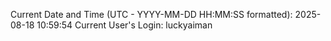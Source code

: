 Current Date and Time (UTC - YYYY-MM-DD HH:MM:SS formatted): 2025-08-18 10:59:54
Current User's Login: luckyaiman
